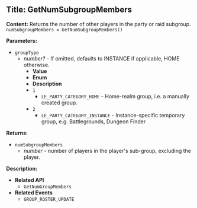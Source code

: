 ## Title: GetNumSubgroupMembers

**Content:**
Returns the number of other players in the party or raid subgroup.
`numSubgroupMembers = GetNumSubgroupMembers()`

**Parameters:**
- `groupType`
  - *number?* - If omitted, defaults to INSTANCE if applicable, HOME otherwise.
    - **Value**
    - **Enum**
    - **Description**
    - `1`
      - `LE_PARTY_CATEGORY_HOME` - Home-realm group, i.e. a manually created group.
    - `2`
      - `LE_PARTY_CATEGORY_INSTANCE` - Instance-specific temporary group, e.g. Battlegrounds, Dungeon Finder

**Returns:**
- `numSubgroupMembers`
  - *number* - number of players in the player's sub-group, excluding the player.

**Description:**
- **Related API**
  - `GetNumGroupMembers`
- **Related Events**
  - `GROUP_ROSTER_UPDATE`